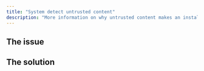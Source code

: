 ```yaml
---
title: "System detect untrusted content"
description: "More information on why untrusted content makes an installation as unhealthy."
---
```


## The issue



## The solution


